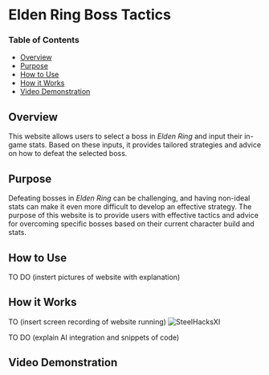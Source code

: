 # Elden Ring Boss Tactics

### Table of Contents
- [Overview](#overview)
- [Purpose](#purpose)
- [How to Use](#how-to-use)
- [How it Works](#how-it-works)
- [Video Demonstration](#video-demonstration)

## Overview
This website allows users to select a boss in *Elden Ring* and input their in-game stats. Based on these inputs, it provides tailored strategies and advice on how to defeat the selected boss.

## Purpose
Defeating bosses in *Elden Ring* can be challenging, and having non-ideal stats can make it even more difficult to develop an effective strategy. The purpose of this website is to provide users with effective tactics and advice for overcoming specific bosses based on their current character build and stats.

## How to Use
TO DO
(instert pictures of website with explanation)

## How it Works
TO
(insert screen recording of website running)
![SteelHacksXI](https://github.com/user-attachments/assets/ace829f7-c342-4cdd-ab89-f6c81fe49d73)

TO DO
(explain AI integration and snippets of code)

## Video Demonstration
